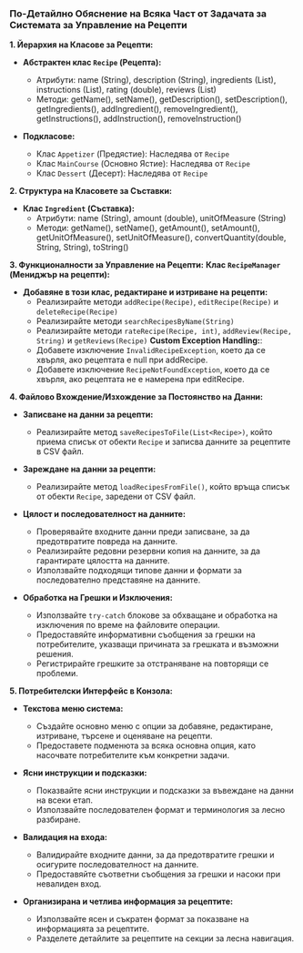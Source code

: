 ### По-Детайлно Обяснение на Всяка Част от Задачата за Системата за Управление на Рецепти

**1. Йерархия на Класове за Рецепти:**

- **Абстрактен клас `Recipe` (Рецепта):**
    - Атрибути: name (String), description (String), ingredients (List<Ingredient>), instructions (List<String>), rating (double), reviews (List<String>)
    - Методи: getName(), setName(), getDescription(), setDescription(), getIngredients(), addIngredient(), removeIngredient(), getInstructions(), addInstruction(), removeInstruction()

- **Подкласове:**
    - Клас `Appetizer` (Предястие): Наследява от `Recipe`
    - Клас `MainCourse` (Основно Ястие): Наследява от `Recipe`
    - Клас `Dessert` (Десерт): Наследява от `Recipe`

**2. Структура на Класовете за Съставки:**

- **Клас `Ingredient` (Съставка):**
    - Атрибути: name (String), amount (double), unitOfMeasure (String)
    - Методи: getName(), setName(), getAmount(), setAmount(), getUnitOfMeasure(), setUnitOfMeasure(), convertQuantity(double, String, String), toString()

**3. Функционалности за Управление на Рецепти:**
  **Клас `RecipeManager` (Мениджър на рецепти):**
- **Добавяне в този клас, редактиране и изтриване на рецепти:**
    - Реализирайте методи `addRecipe(Recipe)`, `editRecipe(Recipe)` и `deleteRecipe(Recipe)`
    - Реализирайте методи `searchRecipesByName(String)`
    - Реализирайте методи `rateRecipe(Recipe, int)`, `addReview(Recipe, String)` и `getReviews(Recipe)`
**Custom Exception Handling:**:
    - Добавете изключение `InvalidRecipeException`, което да се хвърля, ако рецептата e null при addRecipe.
    - Добавете изключение `RecipeNotFoundException`, което да се хвърля, ако рецептата не е намерена при editRecipe.

**4. Файлово Вхождение/Изхождение за Постоянство на Данни:**

- **Записване на данни за рецепти:**
    - Реализирайте метод `saveRecipesToFile(List<Recipe>)`, който приема списък от обекти `Recipe` и записва данните за рецептите в CSV файл.

- **Зареждане на данни за рецепти:**
    - Реализирайте метод `loadRecipesFromFile()`, който връща списък от обекти `Recipe`, заредени от CSV файл.

- **Цялост и последователност на данните:**
    - Проверявайте входните данни преди записване, за да предотвратите повреда на данните.
    - Реализирайте редовни резервни копия на данните, за да гарантирате цялостта на данните.
    - Използвайте подходящи типове данни и формати за последователно представяне на данните.

- **Обработка на Грешки и Изключения:**
    - Използвайте `try-catch` блокове за обхващане и обработка на изключения по време на файловите операции.
    - Предоставяйте информативни съобщения за грешки на потребителите, указващи причината за грешката и възможни решения.
    - Регистрирайте грешките за отстраняване на повторящи се проблеми.

**5. Потребителски Интерфейс в Конзола:**

- **Текстова меню система:**
    - Създайте основно меню с опции за добавяне, редактиране, изтриване, търсене и оценяване на рецепти.
    - Предоставете подменюта за всяка основна опция, като насочвате потребителите към конкретни задачи.

- **Ясни инструкции и подсказки:**
    - Показвайте ясни инструкции и подсказки за въвеждане на данни на всеки етап.
    - Използвайте последователен формат и терминология за лесно разбиране.

- **Валидация на входа:**
    - Валидирайте входните данни, за да предотвратите грешки и осигурите последователност на данните.
    - Предоставяйте съответни съобщения за грешки и насоки при невалиден вход.

- **Организирана и четлива информация за рецептите:**
    - Използвайте ясен и съкратен формат за показване на информацията за рецептите.
    - Разделете детайлите за рецептите на секции за лесна навигация.

